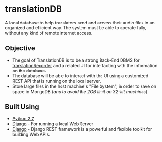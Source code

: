 # translationDB
A local database to help translators send and access their audio files in an organized and efficient way. The system must be able to operate fully, without any kind of remote internet access. 

## Objective
- The goal of TranslationDB is to be a strong Back-End DBMS for [translationRecorder](https://github.com/WycliffeAssociates/translationRecorder) and a related UI for interfacting with the information on the database.
- The database will be able to interact with the UI using a customized REST API that is running on the local server.
- Store large files in the host machine's "File System", in order to save on space in MongoDB (*and to avoid the 2GB limit on 32-bit machines*)

## Built Using
* [Python 2.7](https://www.python.org/download/releases/2.7/)
* [Django](https://github.com/django/django) - For running a local Web Server
* [Django](http://www.django-rest-framework.org/) - Django REST framework is a powerful and flexible toolkit for building Web APIs.
